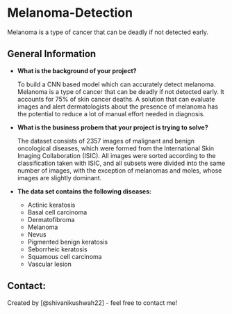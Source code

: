 # Melanoma-Detection
 Melanoma is a type of cancer that can be deadly if not detected early.

## General Information
- **What is the background of your project?**
  
  To build a CNN based model which can accurately detect melanoma. Melanoma is a type of cancer that can be deadly if not detected early. It accounts for 75% of skin cancer deaths. A solution that can evaluate images and alert dermatologists about the presence of melanoma has the potential to reduce a lot of manual effort needed in diagnosis.
  
- **What is the business probem that your project is trying to solve?**
  
  The dataset consists of 2357 images of malignant and benign oncological diseases, which were formed from the International Skin Imaging Collaboration (ISIC). All images were sorted according to the classification taken with ISIC, and all subsets were divided into the same number of images, with the exception of melanomas and moles, whose images are slightly dominant.

- **The data set contains the following diseases:**

   - Actinic keratosis
   - Basal cell carcinoma
   - Dermatofibroma
   - Melanoma
   - Nevus
   - Pigmented benign keratosis
   - Seborrheic keratosis
   - Squamous cell carcinoma
   - Vascular lesion


## Contact:
Created by [@shivanikushwah22] - feel free to contact me!
